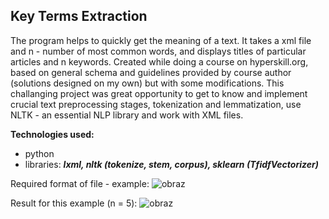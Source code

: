 ##  Key Terms Extraction
The program helps to quickly get the meaning of a text. It takes a xml file and n - number of most common words, and displays titles of particular articles and n keywords. Created while doing a course on hyperskill.org, based on general schema and guidelines provided by course author (solutions designed on my own) but with some modifications. 
This challanging project was great opportunity to get to know and implement crucial text preprocessing stages, tokenization and lemmatization, use NLTK - an essential NLP library and work with XML files.

**Technologies used:**
- python
- libraries: **_lxml, nltk (tokenize, stem, corpus), sklearn (TfidfVectorizer)_**

Required format of file - example:
![obraz](https://user-images.githubusercontent.com/102869680/192741947-01e64e8e-bc95-4c7e-a169-3b2c28f84073.png)

Result for this example (n = 5):
![obraz](https://user-images.githubusercontent.com/102869680/192742219-524c8da4-9073-44e5-9022-d5f0c53a79fa.png)

